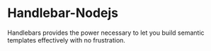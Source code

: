 # Handlebar-Nodejs
Handlebars provides the power necessary to let you build semantic templates effectively with no frustration.
